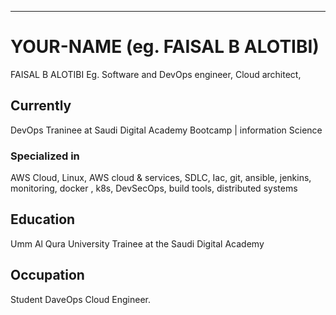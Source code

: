 ---
# YOUR-NAME (eg. FAISAL B ALOTIBI)
FAISAL B ALOTIBI
Eg. Software and DevOps engineer, Cloud architect,


## Currently

DevOps Traninee at Saudi Digital Academy Bootcamp | information Science

### Specialized in

AWS Cloud, Linux, AWS cloud & services, SDLC, Iac, git, ansible, jenkins, monitoring, docker , k8s, DevSecOps, build tools, distributed systems



## Education
Umm Al Qura University
Trainee at the Saudi Digital Academy


## Occupation

Student DaveOps Cloud Engineer.



<!-- ### Footer

Last updated: June 2022 -->

